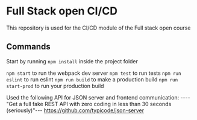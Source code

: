 # Full Stack open CI/CD

This repository is used for the CI/CD module of the Full stack open course

## Commands

Start by running `npm install` inside the project folder

`npm start` to run the webpack dev server
`npm test` to run tests
`npm run eslint` to run eslint
`npm run build` to make a production build
`npm run start-prod` to run your production build

Used the following API for JSON server and frontend communication:
----"Get a full fake REST API with zero coding in less than 30 seconds (seriously)"---
https://github.com/typicode/json-server
